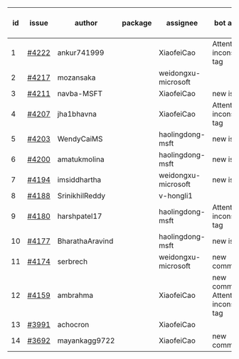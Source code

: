 | id | issue | author | package | assignee | bot advice | created date of issue | target release date | date from target |
| ------ | ------ | ------ | ------ | ------ | ------ | ------ | ------ | :-----: |
| 1 | [#4222](https://github.com/Azure/sdk-release-request/issues/4222) | ankur741999 |  | XiaofeiCao | Attention to inconsistent tag | 05-31 | 06-23 |  |
| 2 | [#4217](https://github.com/Azure/sdk-release-request/issues/4217) | mozansaka |  | weidongxu-microsoft |  | 05-30 | 06-23 |  |
| 3 | [#4211](https://github.com/Azure/sdk-release-request/issues/4211) | navba-MSFT |  | XiaofeiCao | new issue. | 05-30 | 06-23 |  |
| 4 | [#4207](https://github.com/Azure/sdk-release-request/issues/4207) | jha1bhavna |  | XiaofeiCao | Attention to inconsistent tag | 05-29 | 06-23 |  |
| 5 | [#4203](https://github.com/Azure/sdk-release-request/issues/4203) | WendyCaiMS |  | haolingdong-msft | new issue. | 05-25 | 06-23 |  |
| 6 | [#4200](https://github.com/Azure/sdk-release-request/issues/4200) | amatukmolina |  | haolingdong-msft | new issue. | 05-25 | 06-23 |  |
| 7 | [#4194](https://github.com/Azure/sdk-release-request/issues/4194) | imsiddhartha |  | weidongxu-microsoft | new issue. | 05-25 | 06-23 |  |
| 8 | [#4188](https://github.com/Azure/sdk-release-request/issues/4188) | SrinikhilReddy |  | v-hongli1 |  | 05-23 |  | 0 |
| 9 | [#4180](https://github.com/Azure/sdk-release-request/issues/4180) | harshpatel17 |  | haolingdong-msft | Attention to inconsistent tag | 05-18 | 06-23 |  |
| 10 | [#4177](https://github.com/Azure/sdk-release-request/issues/4177) | BharathaAravind |  | haolingdong-msft | new issue. | 05-18 | 06-23 |  |
| 11 | [#4174](https://github.com/Azure/sdk-release-request/issues/4174) | serbrech |  | weidongxu-microsoft | new comment. | 05-18 | 06-23 |  |
| 12 | [#4159](https://github.com/Azure/sdk-release-request/issues/4159) | ambrahma |  | XiaofeiCao | new comment. Attention to inconsistent tag | 05-11 | 05-26 |  |
| 13 | [#3991](https://github.com/Azure/sdk-release-request/issues/3991) | achocron |  | XiaofeiCao |  | 03-24 | 04-28 |  |
| 14 | [#3692](https://github.com/Azure/sdk-release-request/issues/3692) | mayankagg9722 |  | XiaofeiCao | new comment. | 01-24 | 02-24 |  |
